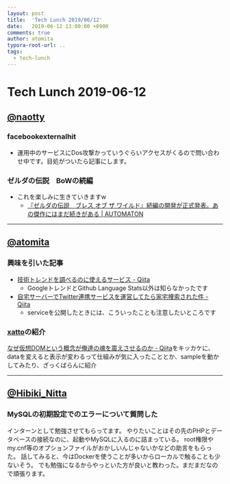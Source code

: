 ```yaml
---
layout: post
title:  'Tech Lunch 2019/06/12'
date:   2019-06-12 13:00:00 +0900
comments: true
author: atomita
typora-root-url: ..
tags:
  - tech-lunch
---
```


# Tech Lunch 2019-06-12

## [@naotty](https://github.com/naotty)

### facebookexternalhit

- 運用中のサービスにDos攻撃かっていうぐらいアクセスがくるので問い合わせ中です。目処がついたら記事にします。

### ゼルダの伝説　BoWの続編

- これを楽しみに生きていきますw
    - [『ゼルダの伝説　ブレス オブ ザ ワイルド』続編の開発が正式発表。あの傑作にはまだ続きがある \| AUTOMATON](https://automaton-media.com/articles/newsjp/20190612-94769/)

----

## [@atomita](https://github.com/atomita)

### 興味を引いた記事

- [技術トレンドを調べるのに使えるサービス - Qiita](https://qiita.com/tag1216/items/da1b078270c0cb6c07df)
    - GoogleトレンドとGithub Language Stats以外は知らなかったです
- [自宅サーバーでTwitter連携サービスを運営してたら家宅捜索された件 - Qiita](https://qiita.com/204504bySE/items/1ffc94d1866d96da4793)
    - serviceを公開したときには、こういったことも注意したいところです

### [xatto](https://www.npmjs.com/package/xatto)の紹介

[なぜ仮想DOMという概念が俺達の魂を震えさせるのか - Qiita](https://qiita.com/mizchi/items/4d25bc26def1719d52e6)をキッカケに、dataを変えると表示が変わるって仕組みが気に入ったこととか、sampleを動かしてみたり、ざっくばらんに紹介

----

##  [@Hibiki_Nitta](https://github.com/hibipo-ro)

### MySQLの初期設定でのエラーについて質問した

インターンとして勉強させてもらってます。
やりたいことはその先のPHPとデータベースの接続なのに、起動やMySQLに入るのに詰まっている。
root権限やmy.cnf等のオプションファイルがおかしいんじゃないかなどの助言をもらった。
話してみると、今はDockerを使うことが多いからローカルで触ることも少ないそう。
でも勉強になるからやっといた方が良いと教わった。まだまだなので頑張ります。

